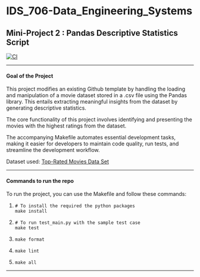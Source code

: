 # IDS_706-Data_Engineering_Systems
## Mini-Project 2 : Pandas Descriptive Statistics Script

[![CI](https://github.com/afraa-n/IDS_706-Mini_Project_2/actions/workflows/cicd.yml/badge.svg)](https://github.com/afraa-n/IDS_706-Mini_Project_2/actions/workflows/cicd.yml)

***

#### Goal of the Project
This project modifies an existing Github template by handling the loading and manipulation of a movie dataset stored in a .csv file using the Pandas library. This entails extracting meaningful insights from the dataset by generating descriptive statistics.

The core functionality of this project involves identifying and presenting the movies with the highest ratings from the dataset. 

The accompanying Makefile automates essential development tasks, making it easier for developers to maintain code quality, run tests, and streamline the development workflow.

Dataset used: [Top-Rated Movies Data Set](https://www.kaggle.com/datasets/khalidalam980/top-rated-movies-data-set)

***

#### Commands to run the repo

To run the project, you can use the Makefile and follow these commands:
1. ```
   # To install the required the python packages
   make install
   ```
2. ```
   # To run test_main.py with the sample test case
   make test
3. ```
   make format
4. ```
   make lint
5. ```
   make all
***
